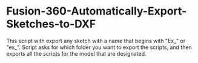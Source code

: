 # Fusion-360-Automatically-Export-Sketches-to-DXF
This script with export any sketch with a name that begins with "Ex_" or "ex_". Script asks for which folder you want to export the scripts, and then exports all the scripts for the model that are designated. 
